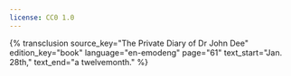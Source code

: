 ```yaml
---
license: CC0 1.0
---
```

{% transclusion
  source_key="The Private Diary of Dr John Dee"
  edition_key="book"
  language="en-emodeng"
  page="61"
  text_start="Jan. 28th,"
  text_end="a twelvemonth."
%}

